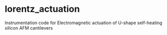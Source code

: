 # lorentz_actuation
Instrumentation code for Electromagnetic actuation of U-shape self-heating silicon AFM cantilevers
